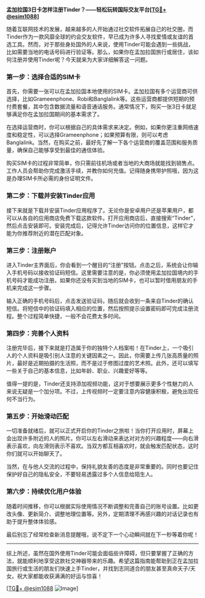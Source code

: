 **孟加拉国3日卡怎样注册Tinder？——轻松玩转国际交友平台[[TG💪+ @esim1088](https://t.me/s/esim1088)]**

随着互联网技术的发展，越来越多的人开始通过社交软件拓展自己的社交圈，而Tinder作为一款风靡全球的约会交友软件，早已成为许多人寻找爱情或友谊的首选工具。然而，对于那些身处国外的人来说，使用Tinder可能会遇到一些挑战，比如需要当地的电话号码进行验证等。那么，如果你在孟加拉国旅行或居住，该如何注册并使用Tinder呢？今天就来为大家详细解答这一问题。

### **第一步：选择合适的SIM卡**

首先，你需要一张可以在孟加拉国本地使用的SIM卡。孟加拉国有多个运营商可供选择，比如Grameenphone、Robi和Banglalink等。这些运营商都提供短期的预付费套餐，其中包含数据流量和语音通话服务。通常情况下，购买一张3日卡就足够满足你在孟加拉国期间的基本需求了。

在选择运营商时，你可以根据自己的具体需求来决定。例如，如果你更注重网络速度和稳定性，可以选择Grameenphone；如果预算有限，则可以考虑Banglalink。当然，在购买之前，最好先了解一下各个运营商的覆盖范围和服务质量，确保自己能够享受到最佳的通信体验。

购买SIM卡的过程非常简单，你只需前往机场或者当地的大商场就能找到销售点。工作人员会帮助你完成激活手续，并教你如何充值。记得随身携带护照哦，因为这是办理SIM卡所必需的身份证明文件。

### **第二步：下载并安装Tinder应用**

接下来就是下载并安装Tinder应用程序了。无论你是安卓用户还是苹果用户，都可以从各自的应用商店免费下载这款软件。打开应用商店后，直接搜索“Tinder”，然后点击安装即可。安装完成后，记得允许Tinder访问你的位置信息，这样它才能为你推荐附近的潜在匹配对象。

### **第三步：注册账户**

进入Tinder主界面后，你会看到一个醒目的“注册”按钮。点击之后，系统会让你输入手机号码以接收验证码短信。这里需要注意的是，你必须使用孟加拉国境内的手机号码才能成功注册。如果你还没有买到当地的SIM卡，也可以暂时借用朋友的手机来完成这一步骤。

输入正确的手机号码后，点击发送验证码，随后就会收到一条来自Tinder的确认短信。将短信中的验证码填入相应的位置，然后按照提示设置密码即可完成注册流程。整个过程简单快捷，一般不会花费太多时间。

### **第四步：完善个人资料**

注册完毕后，接下来就是打造属于你的独特个人档案啦！在Tinder上，一个吸引人的个人资料是吸引别人注意的关键因素之一。因此，你需要上传几张高质量的照片，最好是近期拍摄的生活照，而不是过于修图过度的艺术照。此外，还可以填写一些关于自己的基本信息，比如年龄、职业、兴趣爱好等等。

值得一提的是，Tinder还支持添加视频功能，这对于想要展示更多个性魅力的人来说无疑是一个加分项。不过，上传视频时一定要注意内容健康积极，避免出现任何不当行为。

### **第五步：开始滑动匹配**

一切准备就绪后，就可以正式开启你的Tinder之旅啦！当你打开应用时，屏幕上会出现许多附近的人的照片。你可以左右滑动来表达对对方的兴趣程度——向右滑表示喜欢，向左滑则表示不喜欢。当双方都互相喜欢时，就会触发匹配状态，这时你们就可以开始聊天了。

当然，在与他人交流的过程中，保持礼貌友善的态度是非常重要的。同时也要记住保护好自己的隐私安全，不要轻易透露过多个人信息给陌生人。

### **第六步：持续优化用户体验**

随着时间推移，你可以根据实际使用情况不断调整和完善自己的账号设置。比如更改头像、更新简介、调整地理位置等。另外，定期清理不再感兴趣的对话记录也有助于提升整体体验感。

最后别忘了经常检查新消息提醒哦，说不定下一个心动瞬间就在下一秒等着你呢！

---

综上所述，虽然在国外使用Tinder可能会面临些许障碍，但只要掌握了正确的方法，就能顺利地享受这款社交神器带来的乐趣。希望这篇指南能帮助到正在孟加拉国旅行或生活的朋友们快速上手Tinder，并找到志同道合的朋友甚至真命天子/天女。祝大家都能收获满满的好运与惊喜！

[[TG💪+ @esim1088](https://t.me/s/esim1088) ![Image](https://i.postimg.cc/4NQfJmqS/Snipaste-2025-05-13-00-14-12.png)]